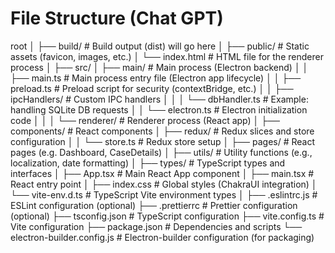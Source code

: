 # File Structure (Chat GPT)

root
│
├── build/                    # Build output (dist) will go here
│
├── public/                   # Static assets (favicon, images, etc.)
│   └── index.html            # HTML file for the renderer process
│
├── src/
│   ├── main/                 # Main process (Electron backend)
│   │   ├── main.ts           # Main process entry file (Electron app lifecycle)
│   │   ├── preload.ts        # Preload script for security (contextBridge, etc.)
│   │   ├── ipcHandlers/      # Custom IPC handlers
│   │   │   └── dbHandler.ts  # Example: handling SQLite DB requests
│   │   └── electron.ts       # Electron initialization code
│   │
│   └── renderer/             # Renderer process (React app)
│       ├── components/       # React components
│       ├── redux/            # Redux slices and store configuration
│       │   └── store.ts      # Redux store setup
│       ├── pages/            # React pages (e.g. Dashboard, CaseDetails)
│       ├── utils/            # Utility functions (e.g., localization, date formatting)
│       ├── types/            # TypeScript types and interfaces
│       ├── App.tsx           # Main React App component
│       ├── main.tsx          # React entry point
│       ├── index.css         # Global styles (ChakraUI integration)
│       └── vite-env.d.ts     # TypeScript Vite environment types
│
├── .eslintrc.js              # ESLint configuration (optional)
├── .prettierrc               # Prettier configuration (optional)
├── tsconfig.json             # TypeScript configuration
├── vite.config.ts            # Vite configuration
├── package.json              # Dependencies and scripts
└── electron-builder.config.js # Electron-builder configuration (for packaging)
